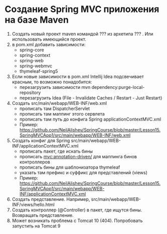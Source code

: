 # Создание Spring MVC приложения на базе Maven

1. Создать новый проект maven командой ??? из архетипа ??? . Или использовать имеющийся проект.
1. в pom.xml добавить зависимости:
    - spring-core
    - spring-context
    - spring-web
    - spring-webmvc
    - thymeleaf-spring5
1. Если новые зависимости в pom.xml Intellij Idea подсвечивает красным, то возможно понадобится:
   - перезагрузить зависимости mvn dependency:purge-local-repository
   - перезагрузить Idea (File - Invalidate Caches / Restart - Just Restart)
1. Создать src/main/webapp/WEB-INF/web.xml
   - прописать там DispatcherServlet
   - прописать там маппинг этого сервлета
   - прописать там путь до конфига Spring applicationContextMVC.xml
   - Пример: https://github.com/NeilAlishev/SpringCourse/blob/master/Lesson15.SpringMVCApp1/src/main/webapp/WEB-INF/web.xml
1. Создать конфиг для Spring src/main/webapp/WEB-INF/applicationContextMVC.xml
   - прописать пакет, где искать бины
   - прописать <mvc:annotation-driven/> для маппинга бинов контроллеров
   - прописать бины для шаблонизатора thymeleaf
   - указать там префикс и суффикс для представлений (views)
   - Пример: https://github.com/NeilAlishev/SpringCourse/blob/master/Lesson15.SpringMVCApp1/src/main/webapp/WEB-INF/applicationContextMVC.xml
1. Создать представление. Например, src/main/webapp/WEB-INF/views/hello.html
1. Создать контроллер (@Controller) в пакет, где ищутся бины. Возвращать представление.
1. Может возникать проблема с Tomcat 10 (404). Попробовать запустить на Tomcat 9